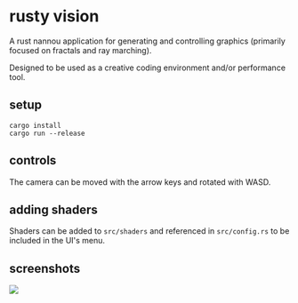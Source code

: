 # rusty vision

A rust nannou application for generating and controlling graphics (primarily focused on fractals and ray marching).

Designed to be used as a creative coding environment and/or performance tool.

## setup

```
cargo install
cargo run --release
```

## controls

The camera can be moved with the arrow keys and rotated with WASD.

## adding shaders

Shaders can be added to `src/shaders` and referenced in `src/config.rs` to be included in the UI's menu.

## screenshots

![](images/screenshot.png)
